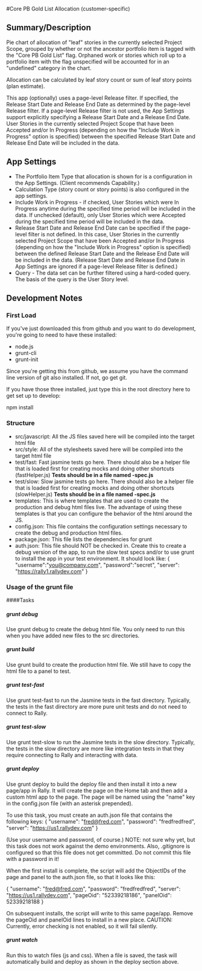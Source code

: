 #Core PB Gold List Allocation (customer-specific)

## Summary/Description

Pie chart of allocation of "leaf" stories in the currently selected Project Scope, grouped by whether or not the ancestor portfolio item is tagged with the "Core PB Gold List" flag. Orphaned work or stories which roll up to a portfolio item with the flag unspecified will be accounted for in an "undefined" category in the chart.

Allocation can be calculated by leaf story count or sum of leaf story points (plan estimate).

This app (optionally) uses a page-level Release filter. If specified, the Release Start Date and Release End Date as determined by the page-level Release filter. If a page-level Release filter is not used, the App Settings support explicitly specifying a Release Start Date and a Release End Date. User Stories in the currently selected Project Scope that have been Accepted and/or In Progress (depending on how the "Include Work in Progress" option is specified) between the specified Release Start Date and Release End Date will be included in the data. 

## App Settings

 * The Portfolio Item Type that allocation is shown for is a configuration in the App Settings. (Client recommends Capability.)
 * Calculation Type (story count or story points) is also configured in the app settings.  
 * Include Work in Progress - if checked, User Stories which were In Progress anytime during the specified time period will be included in the data. If unchecked (default), only User Stories which were Accepted during the specified time period will be included in the data.  
 * Release Start Date and Release End Date can be specified if the page-level filter is not defined. In this case, User Stories in the currently selected Project Scope that have been Accepted and/or In Progress (depending on how the "Include Work in Progress" option is specified) between the defined Release Start Date and the Release End Date will be included in the data. (Release Start Date and Release End Date in App Settings are ignored if a page-level Release filter is defined.)
 * Query - The data set can be further filtered using a hard-coded query. The basis of the query is the User Story level.

## Development Notes


### First Load

If you've just downloaded this from github and you want to do development, 
you're going to need to have these installed:

 * node.js
 * grunt-cli
 * grunt-init
 
Since you're getting this from github, we assume you have the command line
version of git also installed.  If not, go get git.

If you have those three installed, just type this in the root directory here
to get set up to develop:

  npm install

### Structure

  * src/javascript:  All the JS files saved here will be compiled into the 
  target html file
  * src/style: All of the stylesheets saved here will be compiled into the 
  target html file
  * test/fast: Fast jasmine tests go here.  There should also be a helper 
  file that is loaded first for creating mocks and doing other shortcuts
  (fastHelper.js) **Tests should be in a file named <something>-spec.js**
  * test/slow: Slow jasmine tests go here.  There should also be a helper
  file that is loaded first for creating mocks and doing other shortcuts 
  (slowHelper.js) **Tests should be in a file named <something>-spec.js**
  * templates: This is where templates that are used to create the production
  and debug html files live.  The advantage of using these templates is that
  you can configure the behavior of the html around the JS.
  * config.json: This file contains the configuration settings necessary to
  create the debug and production html files.  
  * package.json: This file lists the dependencies for grunt
  * auth.json: This file should NOT be checked in.  Create this to create a
  debug version of the app, to run the slow test specs and/or to use grunt to
  install the app in your test environment.  It should look like:
    {
        "username":"you@company.com",
        "password":"secret",
        "server": "https://rally1.rallydev.com"
    }
  
### Usage of the grunt file
####Tasks
    
##### grunt debug

Use grunt debug to create the debug html file.  You only need to run this when you have added new files to
the src directories.

##### grunt build

Use grunt build to create the production html file.  We still have to copy the html file to a panel to test.

##### grunt test-fast

Use grunt test-fast to run the Jasmine tests in the fast directory.  Typically, the tests in the fast 
directory are more pure unit tests and do not need to connect to Rally.

##### grunt test-slow

Use grunt test-slow to run the Jasmine tests in the slow directory.  Typically, the tests in the slow
directory are more like integration tests in that they require connecting to Rally and interacting with
data.

##### grunt deploy

Use grunt deploy to build the deploy file and then install it into a new page/app in Rally.  It will create the page on the Home tab and then add a custom html app to the page.  The page will be named using the "name" key in the config.json file (with an asterisk prepended).

To use this task, you must create an auth.json file that contains the following keys:
{
    "username": "fred@fred.com",
    "password": "fredfredfred",
    "server": "https://us1.rallydev.com"
}

(Use your username and password, of course.)  NOTE: not sure why yet, but this task does not work against the demo environments.  Also, .gitignore is configured so that this file does not get committed.  Do not commit this file with a password in it!

When the first install is complete, the script will add the ObjectIDs of the page and panel to the auth.json file, so that it looks like this:

{
    "username": "fred@fred.com",
    "password": "fredfredfred",
    "server": "https://us1.rallydev.com",
    "pageOid": "52339218186",
    "panelOid": 52339218188
}

On subsequent installs, the script will write to this same page/app. Remove the
pageOid and panelOid lines to install in a new place.  CAUTION:  Currently, error checking is not enabled, so it will fail silently.

##### grunt watch

Run this to watch files (js and css).  When a file is saved, the task will automatically build and deploy as shown in the deploy section above.

